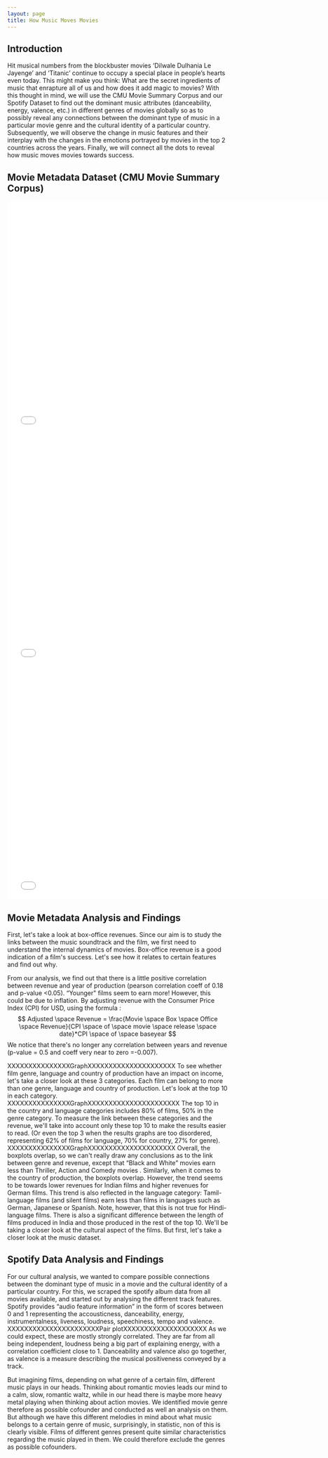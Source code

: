 ```yaml
---
layout: page
title: How Music Moves Movies
---
```


## Introduction

Hit musical numbers from the blockbuster movies ‘Dilwale Dulhania Le Jayenge’ and ‘Titanic’ continue to occupy a special place in people’s hearts even today. This might make you think: What are the secret ingredients of music that enrapture all of us and how does it add magic to movies? With this thought in mind, we will use the CMU Movie Summary Corpus and our Spotify Dataset to find out the dominant music attributes (danceability, energy, valence, etc.) in different genres of movies globally so as to possibly reveal any connections between the dominant type of music in a particular movie genre and the cultural identity of a particular country. Subsequently, we will observe the change in music features and their interplay with the changes in the emotions portrayed by movies in the top 2 countries across the years. Finally, we will connect all the dots to reveal how music moves movies towards success.

## Movie Metadata Dataset (CMU Movie Summary Corpus) 

<iframe src="assets/plot/country_piechart_CMU.html" width="750px" height="530px" frameborder="0" position="relative">Top 10 Countries</iframe>

<iframe src="assets/plot/genre_piechart_CMU.html" width="750px" height="530px" frameborder="0" position="relative">Top 10 Genres</iframe>

<iframe src="assets/plot/lang_piechart_CMU.html" width="750px" height="530px" frameborder="0" position="relative">Top 10 Languages</iframe>

## Movie Metadata Analysis and Findings
First, let's take a look at box-office revenues. Since our aim is to study the links between the music soundtrack and the film, we first need to understand the internal dynamics of movies. Box-office revenue is a good indication of a film's success. Let's see how it relates to certain features and find out why.

From our analysis, we find out that there is a little positive correlation between revenue and year of production (pearson correlation coeff of 0.18 and p-value <0.05). “Younger" films seem to earn more! However, this could be due to inflation. By adjusting revenue with the Consumer Price Index (CPI) for USD, using the formula : 
$$ Adjusted \space Revenue = \frac{Movie \space Box \space Office \space Revenue}{CPI \space of \space movie \space release \space date}*CPI \space of \space baseyear $$
We notice that there's no longer any correlation between years and revenue (p-value = 0.5 and coeff very near to zero =-0.007).

XXXXXXXXXXXXXXXGraphXXXXXXXXXXXXXXXXXXXXX
To see whether film genre, language and country of production have an impact on income, let's take a closer look at these 3 categories. Each film can belong to more than one genre, language and country of production. Let's look at the top 10 in each category. 
XXXXXXXXXXXXXXXGraphXXXXXXXXXXXXXXXXXXXXXX
The top 10 in the country and language categories includes 80% of films, 50% in the genre category. To measure the link between these categories and the revenue, we'll take into account only these top 10 to make the results easier to read. (Or even the top 3 when the results graphs are too disordered, representing 62% of films for language, 70% for country, 27% for genre).
XXXXXXXXXXXXXXXGraphXXXXXXXXXXXXXXXXXXXXX
Overall, the boxplots overlap, so we can't really draw any conclusions as to the link between genre and revenue, except that “Black and White” movies earn less than Thriller, Action and Comedy movies . Similarly, when it comes to the country of production, the boxplots overlap. However, the trend seems to be towards lower revenues for Indian films and higher revenues for German films. This trend is also reflected in the language category: Tamil-language films (and silent films) earn less than films in languages such as German, Japanese or Spanish. Note, however, that this is not true for Hindi-language films. There is also a significant difference between the length of films produced in India and those produced in the rest of the top 10. We'll be taking a closer look at the cultural aspect of the films. But first, let's take a closer look at the music dataset.

## Spotify Data Analysis and Findings
For our cultural analysis, we wanted to compare possible connections between the dominant type of music in a movie and the cultural identity of a particular country. For this, we scraped the spotify album data from all movies available, and started out by analysing the different track features. Spotify provides “audio feature information” in the form of scores between 0 and 1 representing the accousticness, danceability, energy, instrumentalness, liveness, loudness, speechiness, tempo and valence.
XXXXXXXXXXXXXXXXXXXXXXPair plotXXXXXXXXXXXXXXXXXXXX
As we could expect, these are mostly strongly correlated. They are far from all being independent, loudness being a big part of explaining energy, with a correlation coefficient close to 1. Danceability and valence also go together, as valence is a measure describing the musical positiveness conveyed by a track.

But imagining films, depending on what genre of a certain film, different music plays in our heads. Thinking about romantic movies leads our mind to a calm, slow, romantic waltz, while in our head there is maybe more heavy metal playing when thinking about action movies. We identified movie genre therefore as possible cofounder and conducted as well an analysis on them. But although we have this different melodies in mind about what music belongs to a certain genre of music, surprisingly, in statistic, non of this is clearly visible. Films of different genres present quite similar characteristics regarding the music played in them. We could therefore exclude the genres as possible cofounders. 


